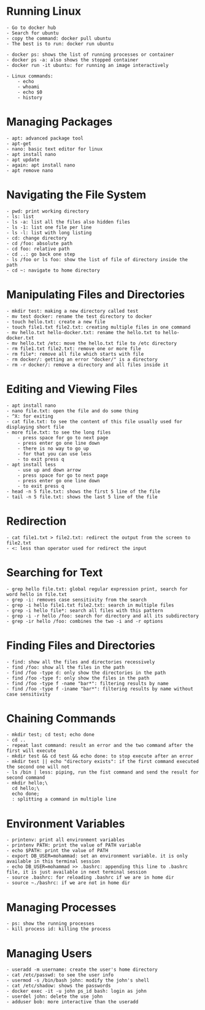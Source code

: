 # Running Linux
	- Go to docker hub
	- Search for ubuntu
	- copy the command: docker pull ubuntu
	- The best is to run: docker run ubuntu

	- docker ps: shows the list of running processes or container
	- docker ps -a: also shows the stopped container
	- docker run -it ubuntu: for running an image interactively

    - Linux commands:
        - echo
        - whoami
        - echo $0
        - history
        
# Managing Packages
    - apt: advanced package tool
    - apt-get
    - nano: basic text editor for linux
    - apt install nano
    - apt update
    - again: apt install nano
    - apt remove nano

# Navigating the File System
    - pwd: print working directory
    - ls: list
    - ls -a: list all the files also hidden files
    - ls -1: list one file per line
    - ls -l: list with long listing
    - cd: change directory
    - cd /foo: absolute path
    - cd foo: relative path
    - cd ..: go back one step
    - ls /foo or ls foo: show the list of file of directory inside the path
    - cd ~: navigate to home directory

# Manipulating Files and Directories
    - mkdir test: making a new directory called test
    - mv test docker: rename the test directory to docker
    - touch hello.txt: create a new file
    - touch file1.txt file2.txt: creating multiple files in one command
    - mv hello.txt hello-docker.txt: rename the hello.txt to hello-docker.txt
    - mv hello.txt /etc: move the hello.txt file to /etc directory
    - rm file1.txt file2.txt: remove one or more file
    - rm file*: remove all file which starts with file
    - rm docker/: getting an error "docker/" is a directory
    - rm -r docker/: remove a directory and all files inside it

# Editing and Viewing Files
    - apt install nano
    - nano file.txt: open the file and do some thing
    - ^X: for exiting
    - cat file.txt: to see the content of this file usually used for displaying short file
    - more file.txt: to see the long files
        - press space for go to next page
        - press enter go one line down
        - there is no way to go up
        - for that you can use less
        - to exit press q
    - apt install less
        - use up and down arrow 
        - press space for go to next page
        - press enter go one line down
        - to exit press q
    - head -n 5 file.txt: shows the first 5 line of the file
    - tail -n 5 file.txt: shows the last 5 line of the file
# Redirection
    - cat file1.txt > file2.txt: redirect the output from the screen to file2.txt
    - <: less than operator used for redirect the input  
# Searching for Text
    - grep hello file.txt: global regular expression print, search for word hello in file.txt
    - grep -i: removes case sensitivity from the search
    - grep -i hello file1.txt file2.txt: search in multiple files
    - grep -i hello file*: search all files with this pattern
    - grep -i -r hello /foo: search for directory and all its subdirectory
    - grep -ir hello /foo: combines the two -i and -r options
# Finding Files and Directories
    - find: show all the files and directories recessively
    - find /foo: show all the files in the path
    - find /foo -type d: only show the directories in the path
    - find /foo -type f: only show the files in the path
    - find /foo -type f -name "bar*": filtering results by name
    - find /foo -type f -iname "bar*": filtering results by name without case sensitivity
# Chaining Commands
    - mkdir test; cd test; echo done
    - cd ..
    - repeat last command: result an error and the two command after the first will execute
    - mkdir test && cd test && echo done: to stop execute after an error
    - mkdir test || echo "directory exists": if the first command executed the second one will not
    - ls /bin | less: piping, run the fist command and send the result for second command
    - mkdir hello;\
      cd hello;\
      echo done;
      : splitting a command in multiple line
# Environment Variables
    - printenv: print all environment variables
    - printenv PATH: print the value of PATH variable
    - echo $PATH: print the value of PATH 
    - export DB_USER=mohammad: set an environment variable. it is only available in this terminal session
    - echo DB_USER=mohammad >> .bashrc: appending this line to .bashrc file, it is just available in next terminal session
    - source .bashrc: for reloading .bashrc if we are in home dir
    - source ~./bashrc: if we are not in home dir
# Managing Processes
    - ps: show the running processes 
    - kill process id: killing the process
# Managing Users
    - useradd -m username: create the user's home directory
    - cat /etc/passwd: to see the user info
    - usermod -s /bin/bash john: modify the john's shell
    - cat /etc/shadow: shows the passwords
    - docker exec -it -u john ps_id bash: login as john
    - userdel john: delete the use john
    - adduser bob: more interactive than the useradd 